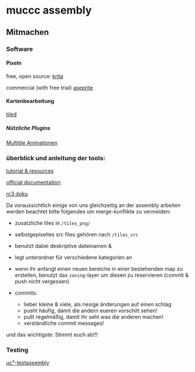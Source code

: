 # muccc assembly

## Mitmachen

### Software
#### Pixeln

free, open source: [krita](https://krita.org/)

commercial (with free trial) [aseprite](https://www.aseprite.org/)

#### Kartenbearbeitung

[tiled](https://www.mapeditor.org/)

##### Nützliche Plugins

[Multitile Animationen](https://github.com/sergkr/tiled-bulk-animations)

### überblick und anleitung der tools:

[tutorial & resources](https://codimd.c3d2.de/WA-Zone-Einstieg-06)

[official documentation](https://workadventu.re/map-building/)

[rc3 doku](https://howto.rc3.world)


Da voraussichtlich einige von uns gleichzeitig an der assembly arbeiten werden beachtet bitte folgendes um merge-konflikte zu vermeiden:

* zusatzliche tiles in `/tiles_png/`
* selbstgepixeltes src files gehören nach `/tiles_src`
* benutzt dabei deskriptive dateinamen &
* legt unterordner für verschiedene kategorien an

* wenn ihr anfangt einen neuen bereiche in einer bestehenden map zu erstellen, benutzt das `zoning`-layer um diesen zu reservieren (commit & push nicht vergessen)

* commits:
  * lieber kleine & viele, als riesige änderungen auf einen schlag
  * pusht häufig, damit die andern eueren vorschitt sehen!
  * pullt regelmäßig, damit ihr seht was die anderen machen!
  * verständliche commit messages!

und das wichtigste: Stimmt euch ab!!!

### Testing
[µc³-testassembly](http://play.world.fem-net.de/_/global/raw.githubusercontent.com/muccc/rc3test/master/main.json)
